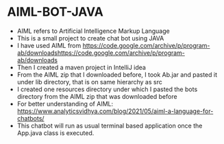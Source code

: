 # AIML-BOT-JAVA

- AIML refers to Artificial Intelligence Markup Language
- This is a small project to create chat bot using JAVA
- I have used AIML from https://code.google.com/archive/p/program-ab/downloadshttps://code.google.com/archive/p/program-ab/downloads
- Then I created a maven project in IntelliJ idea 
- From the AIML zip that I downloaded before, I took Ab.jar and pasted it under lib directory, that is on same hierarchy as src 
- I created one resources directory under which I pasted the bots directory from the AIML zip that was downloaded before 
- For better understanding of AIML: https://www.analyticsvidhya.com/blog/2021/05/aiml-a-language-for-chatbots/
- This chatbot will run as usual terminal based application once the App.java class is executed.
